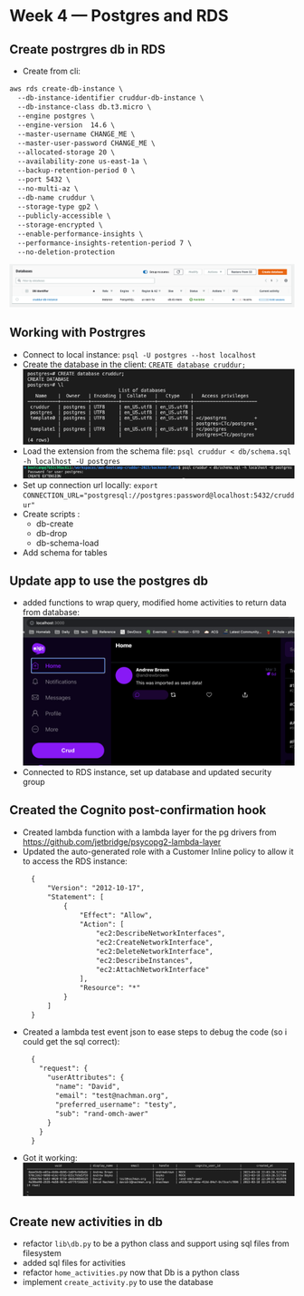 # Week 4 — Postgres and RDS

## Create postrgres db in RDS

- Create from cli:

```
aws rds create-db-instance \
  --db-instance-identifier cruddur-db-instance \
  --db-instance-class db.t3.micro \
  --engine postgres \
  --engine-version  14.6 \
  --master-username CHANGE_ME \
  --master-user-password CHANGE_ME \
  --allocated-storage 20 \
  --availability-zone us-east-1a \
  --backup-retention-period 0 \
  --port 5432 \
  --no-multi-az \
  --db-name cruddur \
  --storage-type gp2 \
  --publicly-accessible \
  --storage-encrypted \
  --enable-performance-insights \
  --performance-insights-retention-period 7 \
  --no-deletion-protection

```

![rds create](assets/wk4/rds-created.png)

## Working with Postrgres

- Connect to local instance: `psql -U postgres --host localhost`
- Create the database in the client: `CREATE database cruddur;`
  ![create database](assets/wk4/pg-create-database.png)
- Load the extension from the schema file: `psql cruddur < db/schema.sql -h localhost -U postgres`
  ![create extension](assets/wk4/create-extension.png)
- Set up connection url locally: `export CONNECTION_URL="postgresql://postgres:password@localhost:5432/cruddur"`
- Create scripts :
  - db-create
  - db-drop
  - db-schema-load
- Add schema for tables

## Update app to use the postgres db

- added functions to wrap query, modified home activities to return data from database:
  ![home from database](assets/wk4/home-from-db.png)
- Connected to RDS instance, set up database and updated security group

## Created the Cognito post-confirmation hook

- Created lambda function with a lambda layer for the pg drivers from https://github.com/jetbridge/psycopg2-lambda-layer
- Updated the auto-generated role with a Customer Inline policy to allow it to access the RDS instance:
  ```
    {
        "Version": "2012-10-17",
        "Statement": [
            {
                "Effect": "Allow",
                "Action": [
                    "ec2:DescribeNetworkInterfaces",
                    "ec2:CreateNetworkInterface",
                    "ec2:DeleteNetworkInterface",
                    "ec2:DescribeInstances",
                    "ec2:AttachNetworkInterface"
                ],
                "Resource": "*"
            }
        ]
    }
  ```
- Created a lambda test event json to ease steps to debug the code (so i could get the sql correct):
  ```
    {
      "request": {
        "userAttributes": {
          "name": "David",
          "email": "test@nachman.org",
          "preferred_username": "testy",
          "sub": "rand-omch-awer"
        }
      }
    }
  ```
- Got it working:
  ![DB users after cognito hook](assets/wk4/db-users-post-conf.png)

## Create new activities in db

- refactor `lib\db.py` to be a python class and support using sql files from filesystem
- added sql files for activities
- refactor `home_activities.py` now that Db is a python class
- implement `create_activity.py` to use the database
